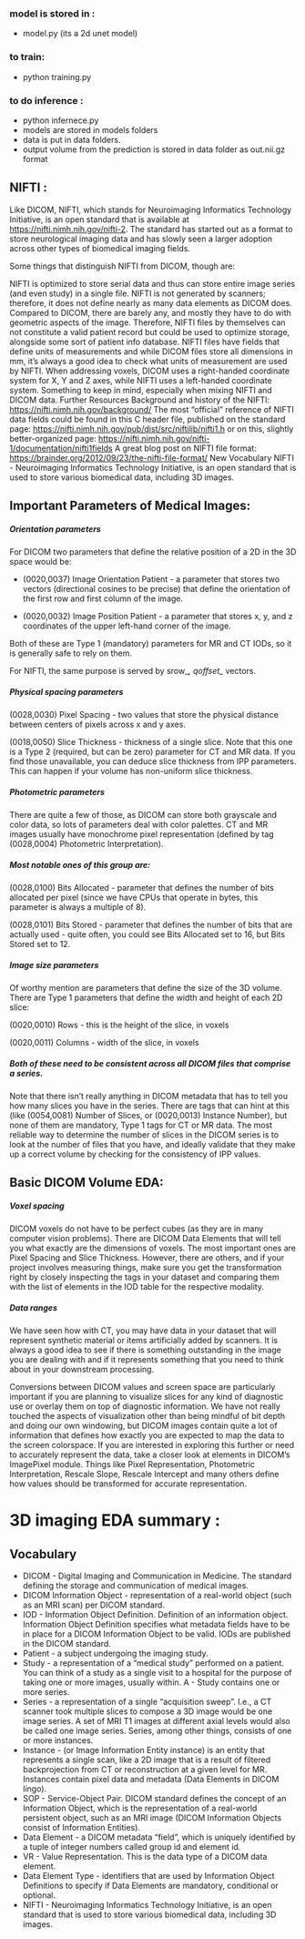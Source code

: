 
### model is stored in :
- model.py (its a 2d unet model)

### to train:
- python training.py

### to do inference :
- python infernece.py
- models are stored in models folders
- data is put in data folders.
- output volume from the prediction is stored in data folder as out.nii.gz format

## NIFTI :

Like DICOM, NIFTI, which stands for Neuroimaging Informatics Technology Initiative, is an open standard that is available at https://nifti.nimh.nih.gov/nifti-2. The standard has started out as a format to store neurological imaging data and has slowly seen a larger adoption across other types of biomedical imaging fields.

Some things that distinguish NIFTI from DICOM, though are:

NIFTI is optimized to store serial data and thus can store entire image series (and even study) in a single file.
NIFTI is not generated by scanners; therefore, it does not define nearly as many data elements as DICOM does. Compared to DICOM, there are barely any, and mostly they have to do with geometric aspects of the image. Therefore, NIFTI files by themselves can not constitute a valid patient record but could be used to optimize storage, alongside some sort of patient info database.
NIFTI files have fields that define units of measurements and while DICOM files store all dimensions in mm, it’s always a good idea to check what units of measurement are used by NIFTI.
When addressing voxels, DICOM uses a right-handed coordinate system for X, Y and Z axes, while NIFTI uses a left-handed coordinate system. Something to keep in mind, especially when mixing NIFTI and DICOM data.
Further Resources
Background and history of the NIFTI: https://nifti.nimh.nih.gov/background/
The most “official” reference of NIFTI data fields could be found in this C header file, published on the standard page: https://nifti.nimh.nih.gov/pub/dist/src/niftilib/nifti1.h or on this, slightly better-organized page: https://nifti.nimh.nih.gov/nifti-1/documentation/nifti1fields
A great blog post on NIFTI file format: https://brainder.org/2012/09/23/the-nifti-file-format/
New Vocabulary
NIFTI - Neuroimaging Informatics Technology Initiative, is an open standard that is used to store various biomedical data, including 3D images.

## Important Parameters of Medical Images:

##### Orientation parameters
For DICOM two parameters that define the relative position of a 2D in the 3D space would be:

- (0020,0037) Image Orientation Patient - a parameter that stores two vectors (directional cosines to be precise) that define the orientation of the first row and first column of the image.

- (0020,0032) Image Position Patient - a parameter that stores x, y, and z coordinates of the upper left-hand corner of the image.

Both of these are Type 1 (mandatory) parameters for MR and CT IODs, so it is generally safe to rely on them.

For NIFTI, the same purpose is served by srow_*, qoffset_* vectors.

##### Physical spacing parameters
(0028,0030) Pixel Spacing - two values that store the physical distance between centers of pixels across x and y axes.

(0018,0050) Slice Thickness - thickness of a single slice. Note that this one is a Type 2 (required, but can be zero) parameter for CT and MR data. If you find those unavailable, you can deduce slice thickness from IPP parameters. This can happen if your volume has non-uniform slice thickness.

##### Photometric parameters
There are quite a few of those, as DICOM can store both grayscale and color data, so lots of parameters deal with color palettes. CT and MR images usually have monochrome pixel representation (defined by tag (0028,0004) Photometric Interpretation).

##### Most notable ones of this group are:

(0028,0100) Bits Allocated - parameter that defines the number of bits allocated per pixel (since we have CPUs that operate in bytes, this parameter is always a multiple of 8).

(0028,0101) Bits Stored - parameter that defines the number of bits that are actually used - quite often, you could see Bits Allocated set to 16, but Bits Stored set to 12.

##### Image size parameters
Of worthy mention are parameters that define the size of the 3D volume. There are Type 1 parameters that define the width and height of each 2D slice:

(0020,0010) Rows - this is the height of the slice, in voxels

(0020,0011) Columns - width of the slice, in voxels

##### Both of these need to be consistent across all DICOM files that comprise a series.

Note that there isn’t really anything in DICOM metadata that has to tell you how many slices you have in the series. There are tags that can hint at this (like (0054,0081) Number of Slices, or (0020,0013) Instance Number), but none of them are mandatory, Type 1 tags for CT or MR data. The most reliable way to determine the number of slices in the DICOM series is to look at the number of files that you have, and ideally validate that they make up a correct volume by checking for the consistency of IPP values.

## Basic DICOM Volume EDA:

##### Voxel spacing
DICOM voxels do not have to be perfect cubes (as they are in many computer vision problems). There are DICOM Data Elements that will tell you what exactly are the dimensions of voxels. The most important ones are Pixel Spacing and Slice Thickness. However, there are others, and if your project involves measuring things, make sure you get the transformation right by closely inspecting the tags in your dataset and comparing them with the list of elements in the IOD table for the respective modality.

##### Data ranges
We have seen how with CT, you may have data in your dataset that will represent synthetic material or items artificially added by scanners. It is always a good idea to see if there is something outstanding in the image you are dealing with and if it represents something that you need to think about in your downstream processing.

Conversions between DICOM values and screen space are particularly important if you are planning to visualize slices for any kind of diagnostic use or overlay them on top of diagnostic information. We have not really touched the aspects of visualization other than being mindful of bit depth and doing our own windowing, but DICOM images contain quite a lot of information that defines how exactly you are expected to map the data to the screen colorspace. If you are interested in exploring this further or need to accurately represent the data, take a closer look at elements in DICOM’s ImagePixel module. Things like Pixel Representation, Photometric Interpretation, Rescale Slope, Rescale Intercept and many others define how values should be transformed for accurate representation.


# 3D imaging EDA summary :

## Vocabulary
- DICOM - Digital Imaging and Communication in Medicine. The standard defining the storage and communication of medical images.
- DICOM Information Object - representation of a real-world object (such as an MRI scan) per DICOM standard.
- IOD - Information Object Definition. Definition of an information object. Information Object Definition specifies what metadata fields have to be in place for a DICOM Information Object to be valid. IODs are published in the DICOM standard.
- Patient - a subject undergoing the imaging study.
- Study - a representation of a “medical study” performed on a patient. You can think of a study as a single visit to a hospital for the purpose of taking one or more images, usually within. A - Study contains one or more series.
- Series - a representation of a single “acquisition sweep”. I.e., a CT scanner took multiple slices to compose a 3D image would be one image series. A set of MRI T1 images at different axial levels would also be called one image series. Series, among other things, consists of one or more instances.
- Instance - (or Image Information Entity instance) is an entity that represents a single scan, like a 2D image that is a result of filtered backprojection from CT or reconstruction at a given level for MR. Instances contain pixel data and metadata (Data Elements in DICOM lingo).
- SOP - Service-Object Pair. DICOM standard defines the concept of an Information Object, which is the representation of a real-world persistent object, such as an MRI image (DICOM Information Objects consist of Information Entities).
- Data Element - a DICOM metadata “field”, which is uniquely identified by a tuple of integer numbers called group id and element id.
- VR - Value Representation. This is the data type of a DICOM data element.
- Data Element Type - identifiers that are used by Information Object Definitions to specify if Data Elements are mandatory, conditional or optional.
- NIFTI - Neuroimaging Informatics Technology Initiative, is an open standard that is used to store various biomedical data, including 3D images.